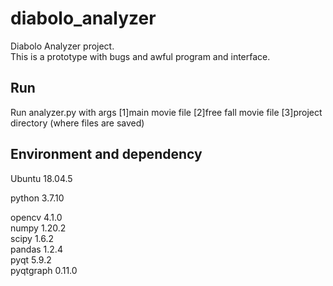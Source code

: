 # diabolo_analyzer
Diabolo Analyzer project.  
This is a prototype with bugs and awful program and interface.

## Run
Run analyzer.py with args [1]main movie file [2]free fall movie file [3]project directory (where files are saved)  

## Environment and dependency
Ubuntu 18.04.5  

python 3.7.10  

opencv 4.1.0  
numpy 1.20.2  
scipy 1.6.2  
pandas 1.2.4  
pyqt 5.9.2  
pyqtgraph 0.11.0  
